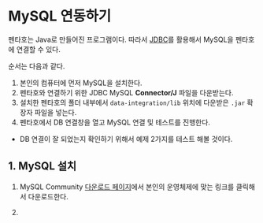 # MySQL 연동하기

펜타호는 Java로 만들어진 프로그램이다. 따라서 [JDBC](https://ko.wikipedia.org/wiki/JDBC)를 활용해서 MySQL을 펜타호에 연결할 수 있다.

순서는 다음과 같다.

1. 본인의 컴퓨터에 먼저 MySQL을 설치한다.
2. 펜타호와 연결하기 위한 JDBC MySQL **Connector/J** 파일을 다운받는다.
3. 설치한 펜타호의 폴더 내부에서 `data-integration/lib` 위치에 다운받은 `.jar` 확장자 파일을 넣는다.
4. 펜타호에서 DB 연결창을 열고 MySQL 연결 및 테스트를 진행한다.

- DB 연결이 잘 되었는지 확인하기 위해서 예제 2가지를 테스트 해볼 것이다.

## 1. MySQL 설치

1. MySQL Community [다운로드 페이지](https://dev.mysql.com/downloads/)에서 본인의 운영체제에 맞는 링크를 클릭해서 다운로드한다.

2.
